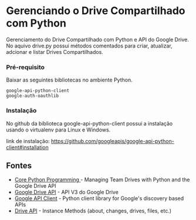 # Gerenciando o Drive Compartilhado com Python

Gerenciamento do Drive Compartilhado com Python e API do Google Drive.
No aquivo drive.py possui métodos comentados para criar, atualizar, adcionar e listar Drives Compartilhados.

### Pré-requisito

Baixar as seguintes bibliotecas no ambiente Python.

```
google-api-python-client
google-auth-oauthlib
```

### Instalação

No github da biblioteca google-api-python-client possui a instalação usando o virtualenv para Linux e Windows.

link de instalação: https://github.com/googleapis/google-api-python-client#installation


## Fontes

* [Core Python Programming ](http://wescpy.blogspot.com/2017/06/managing-team-drives-with-python-and.html) - Managing Team Drives with Python and the Google Drive API
* [Google Drive API](https://developers.google.com/drive/api/v3/reference/drives) - API V3 do Google Drive
* [Google API Client](https://github.com/googleapis/google-api-python-client) - Python client library for Google's discovery based APIs
* [Drive API](https://developers.google.com/resources/api-libraries/documentation/drive/v3/python/latest/index.html) - Instance Methods (about, changes, drives, files, etc.)


